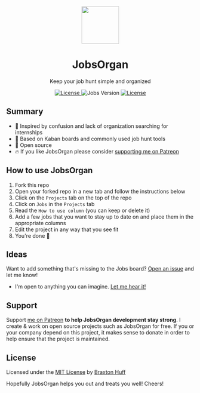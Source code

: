 <p align="center"><a href="https://github.com/3raxton/JobsOrgan/"
target="_blank"><br><img width="100" src="https://emojipedia-us.s3.dualstack.us-west-1.amazonaws.com/thumbs/240/apple/155/money-with-wings_1f4b8.png"></a></p>
<h1 align="center">JobsOrgan</h1>
<p align="center">Keep your job hunt simple and organized</p>
<p align="center">
<a href="https://twitter.com/3raxton"><img src="https://img.shields.io/badge/Contact-@3raxton-blue.svg" alt="License">
</a>
<a><img src="https://img.shields.io/badge/job%20hunt-successful-brightgreen.svg" alt="Jobs Version"></a>
<a href="https://3raxton.github.io/license"><img src="https://img.shields.io/badge/License-MIT-blue.svg" alt="License">
</a>

</p>

## Summary
- 🚨 Inspired by confusion and lack of organization searching for internships
- 🍁 Based on Kaban boards and commonly used job hunt tools
- 🎉 Open source
- 🔥 If you like JobsOrgan please consider <a href="https://www.patreon.com/3raxton" target="_blank"> supporting me on Patreon</a>

## How to use JobsOrgan

1. Fork this repo
2. Open your forked repo in a new tab and follow the instructions below
3. Click on the ```Projects``` tab on the top of the repo
4. Click on ```Jobs``` in the ```Projects``` tab
5. Read the  ```How to use column```  (you can keep or delete it)
6. Add a few jobs that you want to stay up to date on and place them in the appropriate columns
7. Edit the project in any way that you see fit
8. You're done 🎉

## Ideas
Want to add something that's missing to the Jobs board? <a href="https://github.com/3raxton/jobs/issues"  target="_blank">Open an issue</a> and let me know! 
* I'm open to anything you can imagine. <a href="https://twitter.com/3raxton/"  target="_blank">Let me hear it!</a>

## Support

Support [me on Patreon](https://patreon.com/3raxton) **to help JobsOrgan  development stay strong**. I create &amp; work on open source projects such as JobsOrgan for free. If you or your company depend on this project,  it makes sense to donate in order to help ensure that the project is maintained.

## License
Licensed under the [MIT License](https://3raxton.github.io/license/) by [Braxton Huff](https://www.braxtonhuff.com/) 

Hopefully JobsOrgan helps you out and treats you well! Cheers!
